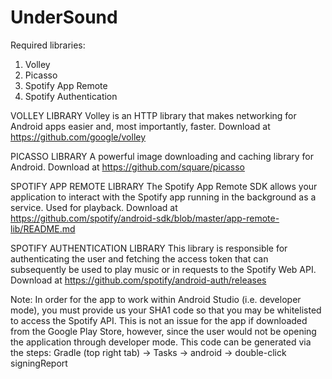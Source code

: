 # UnderSound

Required libraries:
1. Volley
2. Picasso
3. Spotify App Remote 
4. Spotify Authentication

VOLLEY LIBRARY
Volley is an HTTP library that makes networking for Android apps easier and, most importantly, faster.
Download at https://github.com/google/volley

PICASSO LIBRARY
A powerful image downloading and caching library for Android.
Download at https://github.com/square/picasso

SPOTIFY APP REMOTE LIBRARY
The Spotify App Remote SDK allows your application to interact with the Spotify app running in the background as a service.
Used for playback.
Download at https://github.com/spotify/android-sdk/blob/master/app-remote-lib/README.md

SPOTIFY AUTHENTICATION LIBRARY
This library is responsible for authenticating the user and fetching the access token that can subsequently be used to play music or in requests to the Spotify Web API.
Download at https://github.com/spotify/android-auth/releases

Note: In order for the app to work within Android Studio (i.e. developer mode), you must provide us your SHA1 code so that you may be whitelisted to access the Spotify API. This is not an issue for the app if downloaded from the Google Play Store, however, since the user would not be opening the application through developer mode. This code can be generated via the steps: Gradle (top right tab) -> Tasks -> android -> double-click signingReport